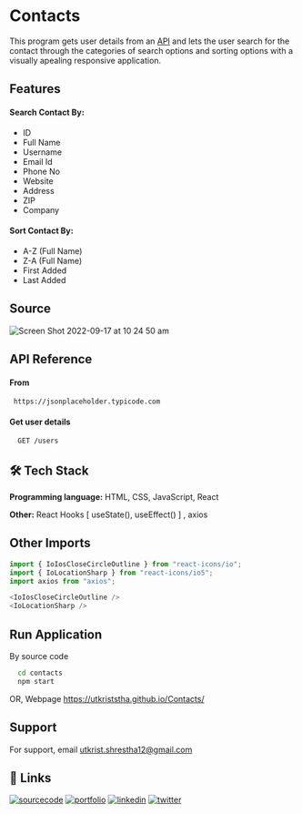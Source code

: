 
# Contacts

This program gets user details from an [API](https://jsonplaceholder.typicode.com/users) and lets the user search for the contact through the categories of search options and sorting options with a visually apealing responsive application.


## Features

####  Search Contact By:
- ID
- Full Name
- Username
- Email Id
- Phone No
- Website
- Address
- ZIP
- Company

#### Sort Contact By:
- A-Z (Full Name)
- Z-A (Full Name)
- First Added
- Last Added

## Source

![Screen Shot 2022-09-17 at 10 24 50 am](https://user-images.githubusercontent.com/87806021/190832977-298eef52-df17-478c-ac7d-a2ea4724d02b.png)


## API Reference

#### From

```
 https://jsonplaceholder.typicode.com
```

#### Get user details

```bash
  GET /users
```

## 🛠 Tech Stack

**Programming language:** HTML, CSS, JavaScript, React 

**Other:** React Hooks [ useState(), useEffect() ] , axios


## Other Imports

```javascript
import { IoIosCloseCircleOutline } from "react-icons/io";
import { IoLocationSharp } from "react-icons/io5";
import axios from "axios";

<IoIosCloseCircleOutline />
<IoLocationSharp />
```

## Run Application

By source code
```bash
  cd contacts
  npm start
```
OR, Webpage
https://utkriststha.github.io/Contacts/


## Support

For support, email utkrist.shrestha12@gmail.com

## 🔗 Links

[![sourcecode](https://img.shields.io/badge/source_code-FF000?style=for-the-badge&logo=java&logoColor=white)](https://github.com/utkriststha/Contacts)
[![portfolio](https://img.shields.io/badge/my_portfolio-000?style=for-the-badge&logo=ko-fi&logoColor=white)](https://utkriststha.dev/)
[![linkedin](https://img.shields.io/badge/linkedin-0A66C2?style=for-the-badge&logo=linkedin&logoColor=white)](https://www.linkedin.com/in/utkriststha/)
[![twitter](https://img.shields.io/badge/twitter-1DA1F2?style=for-the-badge&logo=twitter&logoColor=white)](https://twitter.com/utkriststha/)
